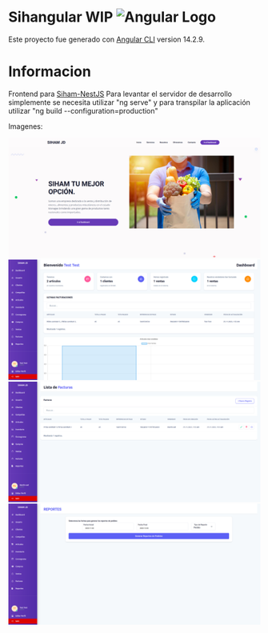 # Sihangular WIP <img src="https://upload.wikimedia.org/wikipedia/commons/8/83/Cib-angular_(CoreUI_Icons_v1.0.0).svg" width="32" alt="Angular Logo" />

Este proyecto fue generado con [Angular CLI](https://github.com/angular/angular-cli) version 14.2.9.

# Informacion
Frontend para [Siham-NestJS](https://github.com/waskull/siham-nestjs)
Para levantar el servidor de desarrollo simplemente se necesita utilizar "ng serve" y para transpilar la aplicación utilizar "ng build --configuration=production"


Imagenes:

<img src="https://raw.githubusercontent.com/waskull/sihangular/main/images/home.png" alt="Sihangular Home" />

<img src="https://raw.githubusercontent.com/waskull/sihangular/main/images/dash.png" alt="Sihangular Dash" />

<img src="https://raw.githubusercontent.com/waskull/sihangular/main/images/facturas.png" alt="Sihangular Facturas" />

<img src="https://raw.githubusercontent.com/waskull/sihangular/main/images/reportes.png" alt="Sihangular Reportes" />


